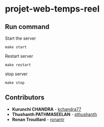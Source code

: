 # projet-web-temps-reel


## Run command


Start the server
```
make start
```
Restart server
```
make restart
```
stop server
```
make stop
```

## Contributors
* **Kurunchi CHANDRA** - [kchandra77](https://github.com/kchandra77)
* **Thushanth PATHMASEELAN** - [pthushanth](https://github.com/pthushanth)
* **Ronan Trouillard** - [ronantr](https://github.com/ronantr)

